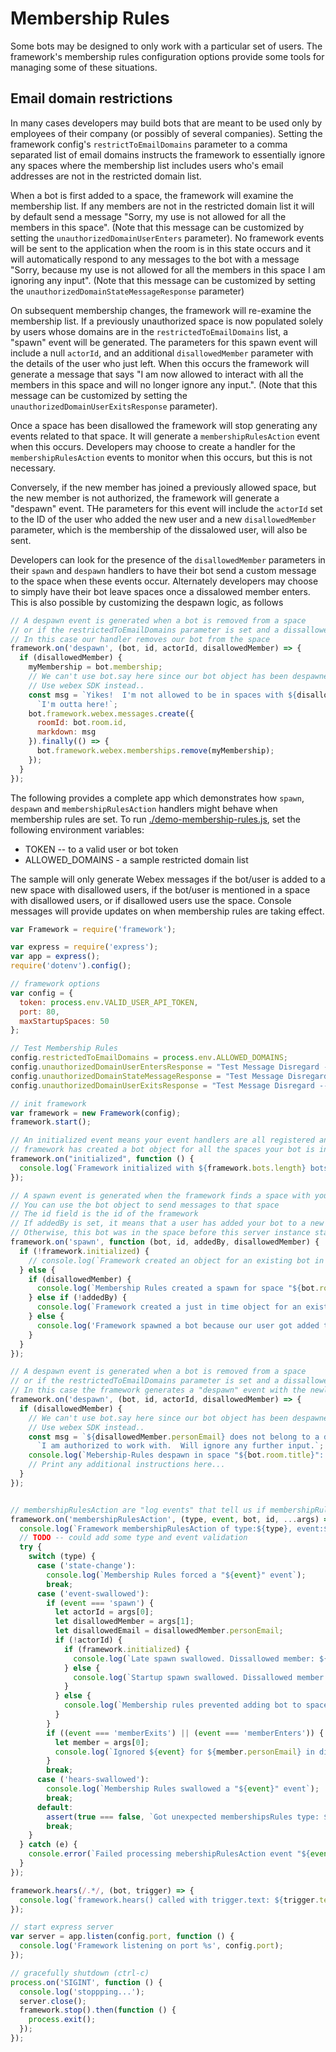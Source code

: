 # Membership Rules

Some bots may be designed to only work with a particular set of users.   The framework's membership rules configuration options provide some tools for managing some of these situations.

## Email domain restrictions

In many cases developers may build bots that are meant to be used only by employees of their company (or possibly of several companies).   Setting the framework config's  `restrictToEmailDomains` parameter to a comma separated list of email domains instructs the framework to essentially ignore any spaces where the membership list includes users who's email addresses are not in the restricted domain list.

When a bot is first added to a space, the framework will examine the membership list.   If any members are not in the restricted domain list it will by default send a message "Sorry, my use is not allowed for all the members in this space".   (Note that this message can be customized by setting the `unauthorizedDomainUserEnters` parameter).   No framework events will be sent to the application when the room is in this state occurs and it will automatically respond to any messages to the bot with a message "Sorry, because my use is not allowed for all the members in this space I am ignoring any input". (Note that this message can be customized by setting the `unauthorizedDomainStateMessageResponse` parameter) 

On subsequent membership changes, the framework will re-examine the membership list.   If a previously unauthorized space is now populated solely by users whose domains are in the `restrictedToEmailDomains` list, a "spawn" event will be generated.  The parameters for this spawn event will include a null `actorId`, and an additional `disallowedMember` parameter with the details of the user who just left.  When this occurs the framework will generate a message that says "I am now allowed to interact with all the members in this space and will no longer ignore any input.". (Note that this message can be customized by setting the `unauthorizedDomainUserExitsResponse` parameter).

Once a space has been disallowed the framework will stop generating any events related to that space.  It will generate a `membershipRulesAction` event when this occurs. Developers may choose to create a handler for the `membershipRulesAction` events to monitor when this occurs, but this is not necessary.  

Conversely, if the new member has joined a previously allowed space, but the new member is not authorized, the framework will generate a "despawn" event.  THe parameters for this event will include the `actorId` set to the ID of the user who added the new user and a new `disallowedMember` parameter, which is the membership of the dissalowed user, will also be sent.

Developers can look for the presence of the `disallowedMember` parameters in their `spawn` and `despawn` handlers to have their bot send a custom message to the space when these events occur.   Alternately developers may choose to simply have their bot leave spaces once a dissalowed member enters.   This is also possible by customizing the despawn logic, as follows

```javascript
// A despawn event is generated when a bot is removed from a space
// or if the restrictedToEmailDomains parameter is set and a dissallowed users is added to an existing space
// In this case our handler removes our bot from the space
framework.on('despawn', (bot, id, actorId, disallowedMember) => {
  if (disallowedMember) {
    myMembership = bot.membership;
    // We can't use bot.say here since our bot object has been despawned
    // Use webex SDK instead..
    const msg = `Yikes!  I'm not allowed to be in spaces with ${disallowedMember.displayName}` +
      `I'm outta here!`;
    bot.framework.webex.messages.create({
      roomId: bot.room.id,
      markdown: msg
    }).finally(() => {
      bot.framework.webex.memberships.remove(myMembership);
    });
  }
});
```

The following provides a complete app which demonstrates how `spawn`, `despawn` and `membershipRulesAction` handlers might behave when membership rules are set.  To run [./demo-membership-rules.js](./demo-membership-rules.js), set the following environment variables:
 * TOKEN -- to a valid user or bot token
 * ALLOWED_DOMAINS - a sample restricted domain list

The sample will only generate Webex messages if the bot/user is added to a new space with disallowed users, if the bot/user is mentioned in a space with disallowed users, or if disallowed users use the space.  Console messages will provide updates on when membership rules are taking effect.

```js
var Framework = require('framework');

var express = require('express');
var app = express();
require('dotenv').config();

// framework options
var config = {
  token: process.env.VALID_USER_API_TOKEN,
  port: 80,
  maxStartupSpaces: 50
};

// Test Membership Rules
config.restrictedToEmailDomains = process.env.ALLOWED_DOMAINS;
config.unauthorizedDomainUserEntersResponse = "Test Message Disregard -- An unauthorized user has entered the room";
config.unauthorizedDomainStateMessageResponse = "Test Message Disregard -- I am disregarding input when unauthrized users are in the room";
config.unauthorizedDomainUserExitsResponse = "Test Message Disregard -- All unauthorized users have exited the room";

// init framework
var framework = new Framework(config);
framework.start();

// An initialized event means your event handlers are all registered and the 
// framework has created a bot object for all the spaces your bot is in
framework.on("initialized", function () {
  console.log(`Framework initialized with ${framework.bots.length} bots. [Press CTRL-C to quit]`);
});

// A spawn event is generated when the framework finds a space with your bot in it
// You can use the bot object to send messages to that space
// The id field is the id of the framework
// If addedBy is set, it means that a user has added your bot to a new space
// Otherwise, this bot was in the space before this server instance started
framework.on('spawn', function (bot, id, addedBy, disallowedMember) {
  if (!framework.initialized) {
    // console.log(`Framework created an object for an existing bot in a space called: ${bot.room.title}`);
  } else {
    if (disallowedMember) {
      console.log(`Membership Rules created a spawn for space "${bot.room.title}" when ${disallowedMember.personEmail} left`);
    } else if (!addedBy) {
      console.log(`Framework created a just in time object for an existing bot in a space called: ${bot.room.title}`);
    } else {
      console.log('Framework spawned a bot because our user got added to a space: ' + bot.room.title);
    }
  }
});

// A despawn event is generated when a bot is removed from a space
// or if the restrictedToEmailDomains parameter is set and a dissallowed users is added to an existing space
// In this case the framework generates a "despawn" event with the newlyDisllowed parameter set to true 
framework.on('despawn', (bot, id, actorId, disallowedMember) => {
  if (disallowedMember) {
    // We can't use bot.say here since our bot object has been despawned
    // Use webex SDK instead..
    const msg = `${disallowedMember.personEmail} does not belong to a domain that ` +
      `I am authorized to work with.  Will ignore any further input.`;
    console.log(`Mebership-Rules despawn in space "${bot.room.title}": ${msg}`);
    // Print any additional instructions here...
  }
});


// membershipRulesAction are "log events" that tell us if membershipRules were invoked
framework.on('membershipRulesAction', (type, event, bot, id, ...args) => {
  console.log(`Framework membershipRulesAction of type:${type}, event:${event} occurred in space "${bot.room.title}".`);
  // TODO -- could add some type and event validation
  try {
    switch (type) {
      case ('state-change'):
        console.log(`Membership Rules forced a "${event}" event`);
        break;
      case ('event-swallowed'):
        if (event === 'spawn') {
          let actorId = args[0];
          let disallowedMember = args[1];
          let disallowedEmail = disallowedMember.personEmail;
          if (!actorId) {
            if (framework.initialized) {
              console.log(`Late spawn swallowed. Dissallowed member: ${disallowedEmail}`);
            } else {
              console.log(`Startup spawn swallowed. Dissallowed member: ${disallowedEmail}`);
            }
          } else {
            console.log(`Membership rules prevented adding bot to space. Dissallowed member: ${disallowedEmail}`);
          }
        }
        if ((event === 'memberExits') || (event === 'memberEnters')) {
          let member = args[0];
          console.log(`Ignored ${event} for ${member.personEmail} in disallowed space.`);
        }
        break;
      case ('hears-swallowed'):
        console.log(`Membership Rules swallowed a "${event}" event`);
        break;
      default:
        assert(true === false, `Got unexpected membershipsRules type: ${type}`);
        break;
    }
  } catch (e) {
    console.error(`Failed processing mebershipRulesAction event "${event}": ${e.message}`);
  }
});

framework.hears(/.*/, (bot, trigger) => {
  console.log(`framework.hears() called with trigger.text: ${trigger.text}`);
});

// start express server
var server = app.listen(config.port, function () {
  console.log('Framework listening on port %s', config.port);
});

// gracefully shutdown (ctrl-c)
process.on('SIGINT', function () {
  console.log('stoppping...');
  server.close();
  framework.stop().then(function () {
    process.exit();
  });
});

``` 